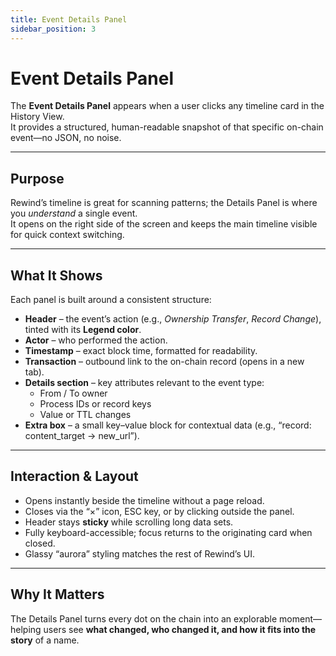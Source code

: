 ```yaml
---
title: Event Details Panel
sidebar_position: 3
---
```


# Event Details Panel

The **Event Details Panel** appears when a user clicks any timeline card in the History View.  
It provides a structured, human-readable snapshot of that specific on-chain event—no JSON, no noise.

---

## Purpose

Rewind’s timeline is great for scanning patterns; the Details Panel is where you *understand* a single event.  
It opens on the right side of the screen and keeps the main timeline visible for quick context switching.

---

## What It Shows

Each panel is built around a consistent structure:

- **Header** – the event’s action (e.g., *Ownership Transfer*, *Record Change*), tinted with its **Legend color**.  
- **Actor** – who performed the action.  
- **Timestamp** – exact block time, formatted for readability.  
- **Transaction** – outbound link to the on-chain record (opens in a new tab).  
- **Details section** – key attributes relevant to the event type:  
  - From / To owner  
  - Process IDs or record keys  
  - Value or TTL changes  
- **Extra box** – a small key–value block for contextual data (e.g., “record: content_target → new_url”).

---

## Interaction & Layout

- Opens instantly beside the timeline without a page reload.  
- Closes via the “×” icon, ESC key, or by clicking outside the panel.  
- Header stays **sticky** while scrolling long data sets.  
- Fully keyboard-accessible; focus returns to the originating card when closed.  
- Glassy “aurora” styling matches the rest of Rewind’s UI.

---

## Why It Matters

The Details Panel turns every dot on the chain into an explorable moment—  
helping users see **what changed, who changed it, and how it fits into the story** of a name.
